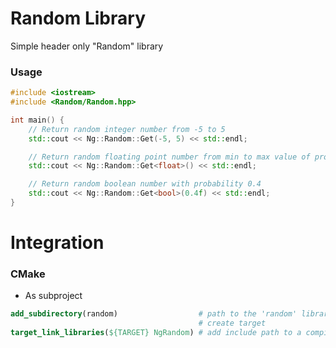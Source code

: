 # Random Library
Simple header only "Random" library
### Usage
```cpp
#include <iostream>
#include <Random/Random.hpp>

int main() {
    // Return random integer number from -5 to 5
    std::cout << Ng::Random::Get(-5, 5) << std::endl;

    // Return random floating point number from min to max value of provided type
    std::cout << Ng::Random::Get<float>() << std::endl;

    // Return random boolean number with probability 0.4
    std::cout << Ng::Random::Get<bool>(0.4f) << std::endl;
}
```

# Integration
### CMake
- As subproject

```cmake
add_subdirectory(random)                  # path to the 'random' library root
                                          # create target
target_link_libraries(${TARGET} NgRandom) # add include path to a compiler
```